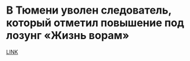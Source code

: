 # В Тюмени уволен следователь, который отметил повышение под лозунг «Жизнь ворам»



[LINK](https://varlamov.ru/3789522.html)